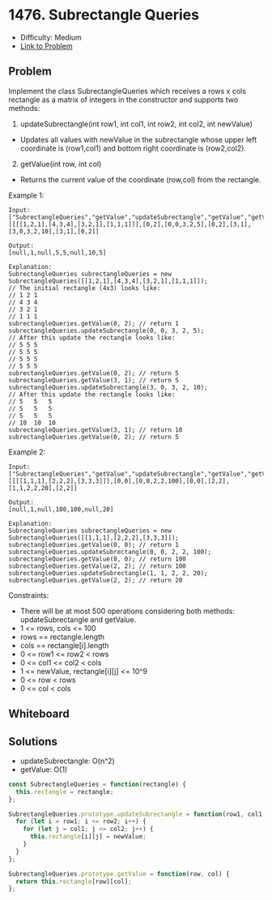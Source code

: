 # 1476. Subrectangle Queries
* Difficulty: Medium
* [Link to Problem](https://leetcode.com/problems/subrectangle-queries/)

## Problem
Implement the class SubrectangleQueries which receives a rows x cols rectangle as a matrix of integers in the constructor and supports two methods:

1. updateSubrectangle(int row1, int col1, int row2, int col2, int newValue)
  * Updates all values with newValue in the subrectangle whose upper left coordinate is (row1,col1) and bottom right coordinate is (row2,col2).

2. getValue(int row, int col)
  * Returns the current value of the coordinate (row,col) from the rectangle.

Example 1:

```
Input:
["SubrectangleQueries","getValue","updateSubrectangle","getValue","getValue","updateSubrectangle","getValue","getValue"]
[[[[1,2,1],[4,3,4],[3,2,1],[1,1,1]]],[0,2],[0,0,3,2,5],[0,2],[3,1],[3,0,3,2,10],[3,1],[0,2]]

Output:
[null,1,null,5,5,null,10,5]

Explanation:
SubrectangleQueries subrectangleQueries = new SubrectangleQueries([[1,2,1],[4,3,4],[3,2,1],[1,1,1]]);  
// The initial rectangle (4x3) looks like:
// 1 2 1
// 4 3 4
// 3 2 1
// 1 1 1
subrectangleQueries.getValue(0, 2); // return 1
subrectangleQueries.updateSubrectangle(0, 0, 3, 2, 5);
// After this update the rectangle looks like:
// 5 5 5
// 5 5 5
// 5 5 5
// 5 5 5 
subrectangleQueries.getValue(0, 2); // return 5
subrectangleQueries.getValue(3, 1); // return 5
subrectangleQueries.updateSubrectangle(3, 0, 3, 2, 10);
// After this update the rectangle looks like:
// 5   5   5
// 5   5   5
// 5   5   5
// 10  10  10 
subrectangleQueries.getValue(3, 1); // return 10
subrectangleQueries.getValue(0, 2); // return 5
```
Example 2:

```
Input:
["SubrectangleQueries","getValue","updateSubrectangle","getValue","getValue","updateSubrectangle","getValue"]
[[[[1,1,1],[2,2,2],[3,3,3]]],[0,0],[0,0,2,2,100],[0,0],[2,2],[1,1,2,2,20],[2,2]]

Output:
[null,1,null,100,100,null,20]

Explanation:
SubrectangleQueries subrectangleQueries = new SubrectangleQueries([[1,1,1],[2,2,2],[3,3,3]]);
subrectangleQueries.getValue(0, 0); // return 1
subrectangleQueries.updateSubrectangle(0, 0, 2, 2, 100);
subrectangleQueries.getValue(0, 0); // return 100
subrectangleQueries.getValue(2, 2); // return 100
subrectangleQueries.updateSubrectangle(1, 1, 2, 2, 20);
subrectangleQueries.getValue(2, 2); // return 20
```
 

Constraints:

* There will be at most 500 operations considering both methods: updateSubrectangle and getValue.
* 1 <= rows, cols <= 100
* rows == rectangle.length
* cols == rectangle[i].length
* 0 <= row1 <= row2 < rows
* 0 <= col1 <= col2 < cols
* 1 <= newValue, rectangle[i][j] <= 10^9
* 0 <= row < rows
* 0 <= col < cols


## Whiteboard


## Solutions
* updateSubrectangle: O(n^2)
* getValue: O(1)

```javascript
const SubrectangleQueries = function(rectangle) {
  this.rectangle = rectangle;
};

SubrectangleQueries.prototype.updateSubrectangle = function(row1, col1, row2, col2, newValue) {
  for (let i = row1; i <= row2; i++) {
    for (let j = col1; j <= col2; j++) {
      this.rectangle[i][j] = newValue;
    }
  }
};

SubrectangleQueries.prototype.getValue = function(row, col) {
  return this.rectangle[row][col];
};
```
